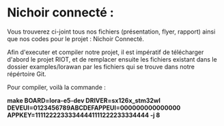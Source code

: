 # Nichoir connecté :

Vous trouverez ci-joint tous nos fichiers (présentation, flyer, rapport) ainsi que nos codes pour le projet : Nichoir Connecté.

Afin d'executer et compiler notre projet, il est impératif de télécharger d'abord le projet RIOT, et de remplacer ensuite les fichiers existant dans le dossier examples/lorawan par les fichiers qui se trouve dans notre répértoire Git.

Pour compiler, voilà la commande : 

**make BOARD=lora-e5-dev DRIVER=sx126x_stm32wl DEVEUI=0123456789ABCDEFAPPEUI=000000000000000 APPKEY=11112222333344441111222233334444 -j 8**
